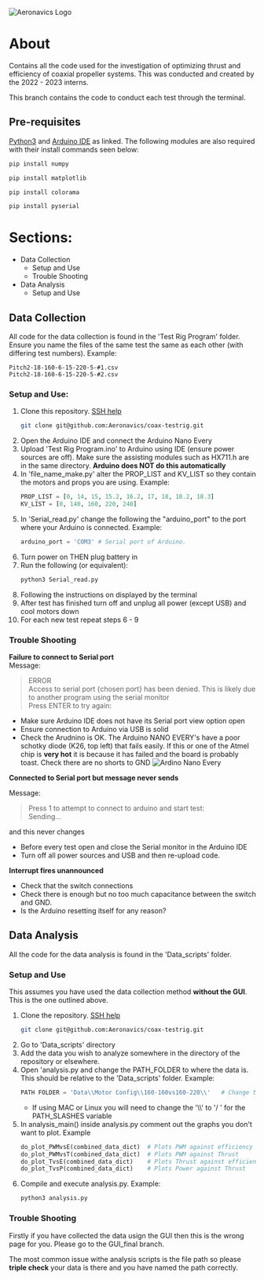 ![Aeronavics Logo](https://search.therobotreport.com/wp-content/uploads/2020/07/Aeronavics-Droidworx-NZ-334637.png)

# About
Contains all the code used for the investigation of optimizing thrust and efficiency of coaxial propeller systems. This was conducted and created by the 2022 - 2023 interns.

This branch contains the code to conduct each test through the terminal.

## Pre-requisites
[Python3](https://www.python.org/) and [Arduino IDE](https://www.arduino.cc/en/software) as linked. The following modules are also required with their install commands seen below:

<!-- Modules to install -->
```bash
pip install numpy
```

```bash
pip install matplotlib
```

```bash
pip install colorama
```

```bash
pip install pyserial
```

# Sections:
- Data Collection
  - Setup and Use 
  - Trouble Shooting
- Data Analysis 
  - Setup and Use

## Data Collection
All code for the data collection is found in the 'Test Rig Program' folder. Ensure you name the files of the same test the same as each other (with differing test numbers). Example:
```
Pitch2-18-160-6-15-220-5-#1.csv
Pitch2-18-160-6-15-220-5-#2.csv
```

### Setup and Use:
1. Clone this repository. [SSH help](https://docs.github.com/en/authentication/connecting-to-github-with-ssh/generating-a-new-ssh-key-and-adding-it-to-the-ssh-agent)
    ```bash
   git clone git@github.com:Aeronavics/coax-testrig.git
   ```
2. Open the Arduino IDE and connect the Arduino Nano Every
3. Upload 'Test Rig Program.ino' to Arduino using IDE (ensure power sources are off). Make sure the assisting modules such as HX711.h are in the same directory. **Arduino does NOT do this automatically**
4. In 'file_name_make.py' alter the PROP_LIST and KV_LIST so they contain the motors and props you are using. Example:
    ```python
    PROP_LIST = [0, 14, 15, 15.2, 16.2, 17, 18, 18.2, 18.3]    
    KV_LIST = [0, 140, 160, 220, 240]  
    ```
5. In 'Serial_read.py' change the following the "arduino_port" to the port where your Arduino is connected. Example:
    ```python
    arduino_port = 'COM3' # Serial port of Arduino.
    ```
6. Turn power on THEN plug battery in
7. Run the following (or equivalent):
    ```bash
    python3 Serial_read.py
    ```
8. Following the instructions on displayed by the terminal
9.  After test has finished turn off and unplug all power (except USB) and cool motors down
10. For each new test repeat steps 6 - 9

### Trouble Shooting
**Failure to connect to Serial port**\
Message:
> ERROR\
> Access to serial port {chosen port} has been denied.
> This is likely due to another program using the serial monitor\
> Press ENTER to try again:
- Make sure Arduino IDE does not have its Serial port view option open
- Ensure connection to Arduino via USB is solid
- Check the Arudnino is OK. The Arduino NANO EVERY's have a poor schotky diode (K26, top left) that fails easily. If this or one of the Atmel chip is **very hot** it is because it has failed and the board is probably toast. Check there are no shorts to GND
    ![Ardino Nano Every](https://blog.arduino.cc/wp-content/uploads/2019/05/ABX00028_front.jpg)
  
**Connected to Serial port but message never sends**

Message: 
> Press 1 to attempt to connect to arduino and start test:\
> Sending...

and this never changes

- Before every test open and close the Serial monitor in the Arduino IDE
- Turn off all power sources and USB and then re-upload code.

**Interrupt fires unannounced**

- Check that the switch connections
- Check there is enough but no too much capacitance between the switch and GND.
- Is the Arduino resetting itself for any reason?

## Data Analysis

All the code for the data analysis is found in the 'Data_scripts' folder.

### Setup and Use
This assumes you have used the data collection method **without the GUI**. This is the one outlined above.
1. Clone the repository. [SSH help](https://docs.github.com/en/authentication/connecting-to-github-with-ssh/generating-a-new-ssh-key-and-adding-it-to-the-ssh-agent)
   ```bash
   git clone git@github.com:Aeronavics/coax-testrig.git
   ```
2. Go to 'Data_scripts' directory
3. Add the data you wish to analyze somewhere in the directory of the repository or elsewhere.
4. Open 'analysis.py and change the PATH_FOLDER to where the data is. This should be relative to the 'Data_scripts' folder. Example:
    ```python
    PATH FOLDER = 'Data\\Motor Config\\160-160vs160-220\\'   # Change to what path your folder is in (MACS use '/')
    ```
    - If using MAC or Linux you will need to change the '\\\\' to '/ ' for the PATH_SLASHES variable
5. In analysis_main() inside analysis.py comment out the graphs you don't want to plot. Example
    ```python
    do_plot_PWMvsE(combined_data_dict)  # Plots PWM against efficiency
    do_plot_PWMvsT(combined_data_dict)  # Plots PWM against Thrust
    do_plot_TvsE(combined_data_dict)    # Plots Thrust against efficiency
    do_plot_TvsP(combined_data_dict)    # Plots Power against Thrust
6. Compile and execute analysis.py. Example:
   ```bash
   python3 analysis.py
    ```
### Trouble Shooting

Firstly if you have collected the data usign the GUI then this is the wrong page for you. Please go to the GUI_final branch.

The most common issue withe analysis scripts is the file path so please **triple check** your data is there and you have named the path correctly.

